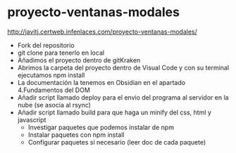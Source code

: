 # proyecto-ventanas-modales

http://javitj.certweb.infenlaces.com/proyecto-ventanas-modales/

- Fork del repositorio
- git clone para tenerlo en local
- Añadimos el proyecto dentro de gitKraken
- Abrimos la carpeta del proyecto dentro de Visual Code y con su terminal ejecutamos npm install
- La documentación la tenemos en Obsidian en el apartado 4.Fundamentos del DOM
- Añadir script llamado deploy para el envio del programa al servidor en la nube (se asocia al rsync)
- Añadir script llamado build para que haga un minify del css, html y javascript
  - Investigar paquetes que podemos instalar de npm
  - Instalar paquetes con npm install
  - Configurar paquetes si necesario (leer doc de cada paquete)
